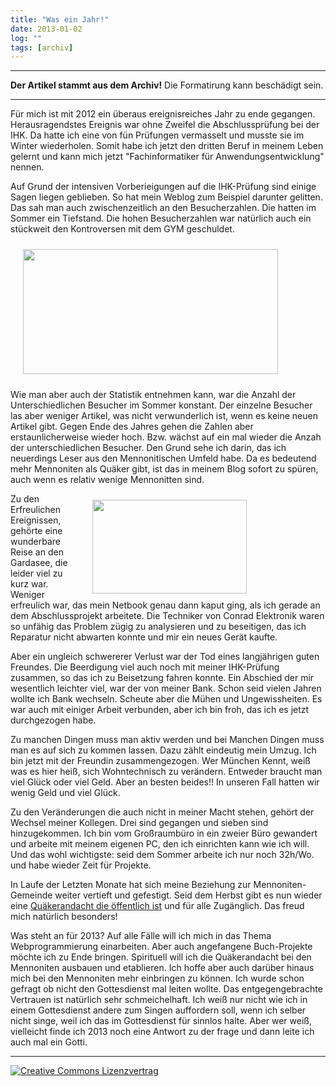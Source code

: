 ```yaml
---
title: "Was ein Jahr!"
date: 2013-01-02
log: ""
tags: [archiv]
---
```

<hr><b>Der Artikel stammt aus dem Archiv!</b> Die Formatirung kann beschädigt sein.<hr>
<p>Für mich ist mit 2012 ein überaus ereignisreiches Jahr zu ende gegangen. Herausragendstes Ereignis war ohne Zweifel die Abschlussprüfung bei der IHK. Da hatte ich eine von fün Prüfungen vermasselt und musste sie im Winter wiederholen. Somit habe ich jetzt den dritten Beruf in meinem Leben gelernt und kann mich jetzt "Fachinformatiker für Anwendungsentwicklung" nennen.</p>

<p>Auf Grund der intensiven Vorberieigungen auf die IHK-Prüfung sind einige Sagen liegen geblieben. So hat mein Weblog zum Beispiel darunter gelitten. Das sah man auch zwischenzeitlich an den Besucherzahlen. Die hatten im Sommer ein Tiefstand. Die hohen Besucherzahlen war natürlich auch ein stückweit den Kontroversen mit dem GYM geschuldet.</p>
<a href="http://www.the-independent-friend.de/files/statistik_2012_1.png">
<img src="http://www.the-independent-friend.de/files/statistik_2012_1.png"  width="90%" height="200"  align="center"  vspace="10" hspace="20" /></a>
<!--break-->
<p>Wie man aber auch der Statistik entnehmen kann, war die Anzahl der Unterschiedlichen Besucher im Sommer konstant. Der einzelne Besucher las aber weniger Artikel, was nicht verwunderlich ist, wenn es keine neuen Artikel gibt. Gegen Ende des Jahres gehen die Zahlen aber erstaunlicherweise wieder hoch. Bzw. wächst auf ein mal wieder die Anzah der unterschiedlichen Besucher. Den Grund sehe ich darin, das ich neuerdings Leser aus den Mennonitischen Umfeld habe. Da es bedeutend mehr Mennoniten als Quäker gibt, ist das in meinem Blog sofort zu spüren, auch wenn es relativ wenige Mennonitten sind.</p>

<a href="http://www.the-independent-friend.de/files/statistik_2012_2.png">
<img src="http://www.the-independent-friend.de/files/statistik_2012_2.png"  width="70%" height="150"  align="right"  vspace="10" hspace="20" /></a>

<p>Zu den Erfreulichen Ereignissen, gehörte eine wunderbare Reise an den Gardasee, die leider viel zu kurz war. Weniger erfreulich war, das mein Netbook genau dann kaput ging, als ich gerade an dem Abschlussprojekt arbeitete. Die Techniker von Conrad Elektronik waren so unfähig das Problem zügig zu analysieren und zu beseitigen, das ich Reparatur nicht abwarten konnte und mir ein neues Gerät kaufte.</p>

<p>Aber ein ungleich schwererer Verlust war der Tod eines langjährigen guten Freundes. Die Beerdigung viel auch noch mit meiner IHK-Prüfung zusammen, so das ich zu Beisetzung fahren konnte. Ein Abschied der mir wesentlich leichter viel, war der von meiner Bank. Schon seid vielen Jahren wollte ich Bank wechseln. Scheute aber die Mühen und Ungewissheiten. Es war auch mit einiger Arbeit verbunden, aber ich bin froh, das ich es jetzt durchgezogen habe.</p>

<p>Zu manchen Dingen muss man aktiv werden und bei Manchen Dingen muss man es auf sich zu kommen lassen. Dazu zählt eindeutig mein Umzug. Ich bin jetzt mit der Freundin zusammengezogen. Wer München Kennt, weiß was es hier heiß, sich Wohntechnisch zu verändern. Entweder braucht man viel Glück oder viel Geld. Aber an besten beides!! In unseren Fall hatten wir wenig Geld und viel Glück.</p>

<p>Zu den Veränderungen die auch nicht in meiner Macht stehen, gehört der Wechsel meiner Kollegen. Drei sind gegangen und sieben sind hinzugekommen. Ich bin vom Großraumbüro in ein zweier Büro gewandert und arbeite mit meinem eigenen PC, den ich einrichten kann wie ich will. Und das wohl wichtigste: seid dem Sommer arbeite ich nur noch 32h/Wo. und habe wieder Zeit für Projekte.</p>

<p>In Laufe der Letzten Monate hat sich meine Beziehung zur Mennoniten-Gemeinde weiter vertieft und gefestigt. Seid dem Herbst gibt es nun wieder eine <a href="http://www.the-independent-friend.de/?q=Stille_Andacht_in_Muenchen">Quäkerandacht die öffentlich ist</a> und für alle Zugänglich. Das freud mich natürlich besonders!   

<p>Was steht an für 2013? Auf alle Fälle will ich mich in das Thema Webprogrammierung einarbeiten. Aber auch angefangene Buch-Projekte möchte ich zu Ende bringen. Spirituell will ich die Quäkerandacht bei den Mennoniten ausbauen und etablieren. Ich hoffe aber auch darüber hinaus mich bei den Mennoniten mehr einbringen zu können. Ich wurde schon gefragt ob nicht den Gottesdienst mal leiten wollte. Das entgegengebrachte Vertrauen ist natürlich sehr schmeichelhaft. Ich weiß nur nicht wie ich in einem Gottesdienst andere zum Singen auffordern soll, wenn ich selber nicht singe, weil ich das im Gottesdienst für sinnlos halte. Aber wer weiß, vielleicht finde ich 2013 noch eine Antwort zu der frage und dann leite ich auch mal ein Gotti.</p> 

<hr>
<a rel="license" href="http://creativecommons.org/licenses/by-sa/3.0/"><img alt="Creative Commons Lizenzvertrag" style="border-width:0" src="http://i.creativecommons.org/l/by-sa/3.0/88x31.png" /></a>
